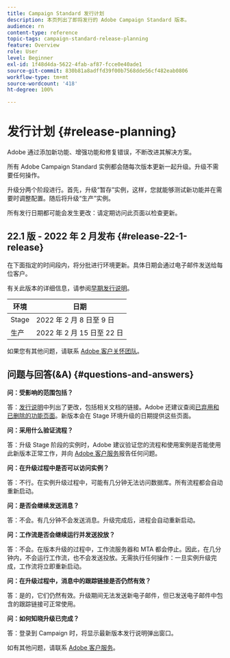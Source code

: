 ```yaml
---
title: Campaign Standard 发行计划
description: 本页列出了即将发行的 Adobe Campaign Standard 版本。
audience: rn
content-type: reference
topic-tags: campaign-standard-release-planning
feature: Overview
role: User
level: Beginner
exl-id: 1f48d4da-5622-4fab-af87-fcce0e40ade1
source-git-commit: 830b81a8adffd39f00b7568dde56cf482eab0806
workflow-type: tm+mt
source-wordcount: '418'
ht-degree: 100%

---
```


# 发行计划 {#release-planning}

Adobe 通过添加新功能、增强功能和修复错误，不断改进其解决方案。

所有 Adobe Campaign Standard 实例都会随每次版本更新一起升级。升级不需要任何操作。

升级分两个阶段进行。首先，升级“暂存”实例，这样，您就能够测试新功能并在需要时调整配置。随后将升级“生产”实例。

所有发行日期都可能会发生更改：请定期访问此页面以检查更新。

## 22.1 版 - 2022 年 2 月发布 {#release-22-1-release}

在下面指定的时间段内，将分批进行环境更新。具体日期会通过电子邮件发送给每位客户。

有关此版本的详细信息，请参阅[早期发行说明](../../rn/using/e-release-notes.md)。

<table>
 <thead>
  <tr>
   <th> 环境<br /> </th>
   <th> 日期<br /> </th>
  </tr>
 </thead>
 <tbody>
  <tr>
   <td>Stage<br /> </td>
   <td>2022 年 2 月 8 日至 9 日<br /> </td>
  </tr>
  <tr>
   <td>生产<br /> </td>
   <td>2022 年 2 月 15 日至 22 日<br /> </td>
  </tr>
 </tbody>
</table>

如果您有其他问题，请联系 [Adobe 客户关怀团队](https://helpx.adobe.com/cn/enterprise/using/support-for-experience-cloud.html)。

## 问题与回答(&amp;A) {#questions-and-answers}

**问：受影响的范围包括？**

答：[发行说明](../../rn/using/release-notes.md)中列出了更改，包括相关文档的链接。Adobe 还建议查阅[已弃用和已删除的功能页面](../../rn/using/deprecated-features.md)。新版本会在 Stage 环境升级的日期提供这些页面。

**问：采用什么验证流程？**

答：升级 Stage 阶段的实例时，Adobe 建议验证您的流程和使用案例是否能使用此新版本正常工作，并向 [Adobe 客户服务](https://helpx.adobe.com/enterprise/using/support-for-experience-cloud.html)报告任何问题。

**问：在升级过程中是否可以访问实例？**

答：不行。在实例升级过程中，可能有几分钟无法访问数据库。所有流程都会自动重新启动。

**问：是否会继续发送消息？**

答：不会。有几分钟不会发送消息。升级完成后，进程会自动重新启动。

**问：工作流是否会继续运行并发送投放？**

答：不会。在版本升级的过程中，工作流服务器和 MTA 都会停止。因此，在几分钟内，不会运行工作流，也不会发送投放。无需执行任何操作：一旦实例升级完成，工作流将立即重新启动。

**问：在升级过程中，消息中的跟踪链接是否仍然有效？**

答：是的，它们仍然有效。升级期间无法发送新电子邮件，但已发送电子邮件中包含的跟踪链接可正常使用。

**问：如何知晓升级已完成？**

答：登录到 Campaign 时，将显示最新版本发行说明弹出窗口。

如有其他问题，请联系 [ Adobe 客户服务](https://helpx.adobe.com/enterprise/using/support-for-experience-cloud.html)。
